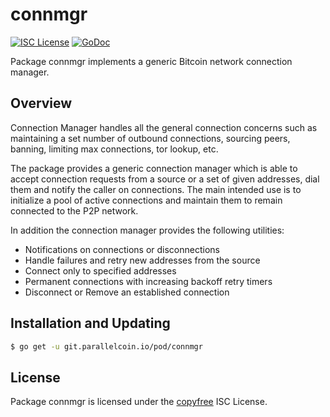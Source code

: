 # connmgr

[![ISC License](http://img.shields.io/badge/license-ISC-blue.svg)](http://copyfree.org)
[![GoDoc](https://img.shields.io/badge/godoc-reference-blue.svg)](http://godoc.org/git.parallelcoin.io/pod/connmgr)

Package connmgr implements a generic Bitcoin network connection manager.

## Overview

Connection Manager handles all the general connection concerns such as maintaining a set number of outbound connections, sourcing peers, banning, limiting max connections, tor lookup, etc.

The package provides a generic connection manager which is able to accept connection requests from a source or a set of given addresses, dial them and notify the caller on connections. The main intended use is to initialize a pool of active connections and maintain them to remain connected to the P2P network.

In addition the connection manager provides the following utilities:

- Notifications on connections or disconnections
- Handle failures and retry new addresses from the source
- Connect only to specified addresses
- Permanent connections with increasing backoff retry timers
- Disconnect or Remove an established connection

## Installation and Updating

```bash
$ go get -u git.parallelcoin.io/pod/connmgr
```

## License

Package connmgr is licensed under the [copyfree](http://copyfree.org) ISC License.

